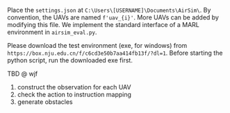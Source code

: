 Place the `settings.json` at `C:\Users\[USERNAME]\Documents\AirSim\`.
By convention, the UAVs are named `f'uav_{i}'`. 
More UAVs can be added by modifying this file.
We implement the standard interface of a MARL environment in `airsim_eval.py`.

Please download the test environment (exe, for windows) from `https://box.nju.edu.cn/f/c6cd3e50b7aa414fb13f/?dl=1`.
Before starting the python script, run the downloaded exe first.



TBD @ wjf

1. construct the observation for each UAV
2. check the action to instruction mapping
3. generate obstacles
